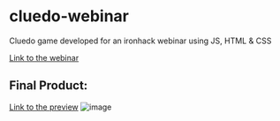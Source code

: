# cluedo-webinar
Cluedo game developed for an ironhack webinar using JS, HTML & CSS

[Link to the webinar](https://www.crowdcast.io/e/cluedo-javascript?utm_source=profile&utm_medium=profile_web&utm_campaign=profile)

## Final Product:
[Link to the preview](https://saramansori.github.io/cluedo-webinar/)
![image](https://user-images.githubusercontent.com/70658678/128599631-e1f5f2a9-20a8-4bf5-a5bb-a085bb05531d.png)
